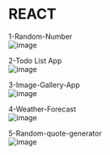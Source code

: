 # REACT
1-Random-Number
<br />
![image](https://user-images.githubusercontent.com/109859611/206564160-85c3a094-b6a1-49e2-a433-465624a9a6bc.png)
<br />

2-Todo List App
<br />
![image](https://user-images.githubusercontent.com/109859611/206780790-14925250-af85-45dd-9edc-4f2431e79301.png)
<br />

3-Image-Gallery-App
<br />
![image](https://user-images.githubusercontent.com/109859611/207147625-0e2ee71d-cdc8-47ab-bf48-8be2efc679cf.png)
<br />

4-Weather-Forecast
<br />
![image](https://user-images.githubusercontent.com/109859611/207711160-a7844ad5-f8ad-4378-b36f-ddd16de8ac33.png)
<br />

5-Random-quote-generator
<br />
![image](https://user-images.githubusercontent.com/109859611/208140692-f69798ce-493a-4e45-a76b-0d79b13d5b25.png)
<br />
